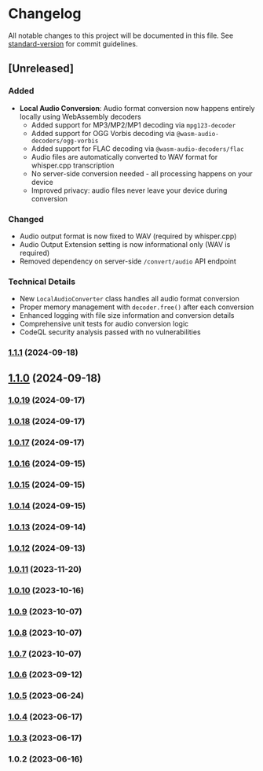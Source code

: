 # Changelog

All notable changes to this project will be documented in this file. See [standard-version](https://github.com/conventional-changelog/standard-version) for commit guidelines.

## [Unreleased]

### Added
- **Local Audio Conversion**: Audio format conversion now happens entirely locally using WebAssembly decoders
  - Added support for MP3/MP2/MP1 decoding via `mpg123-decoder`
  - Added support for OGG Vorbis decoding via `@wasm-audio-decoders/ogg-vorbis`
  - Added support for FLAC decoding via `@wasm-audio-decoders/flac`
  - Audio files are automatically converted to WAV format for whisper.cpp transcription
  - No server-side conversion needed - all processing happens on your device
  - Improved privacy: audio files never leave your device during conversion

### Changed
- Audio output format is now fixed to WAV (required by whisper.cpp)
- Audio Output Extension setting is now informational only (WAV is required)
- Removed dependency on server-side `/convert/audio` API endpoint

### Technical Details
- New `LocalAudioConverter` class handles all audio format conversion
- Proper memory management with `decoder.free()` after each conversion
- Enhanced logging with file size information and conversion details
- Comprehensive unit tests for audio conversion logic
- CodeQL security analysis passed with no vulnerabilities

### [1.1.1](https://github.com/vincentbavitz/obsidian-vox/compare/1.1.0...1.1.1) (2024-09-18)

## [1.1.0](https://github.com/vincentbavitz/obsidian-vox/compare/1.0.19...1.1.0) (2024-09-18)

### [1.0.19](https://github.com/vincentbavitz/obsidian-vox/compare/1.0.18...1.0.19) (2024-09-17)

### [1.0.18](https://github.com/vincentbavitz/obsidian-vox/compare/1.0.16...1.0.18) (2024-09-17)

### [1.0.17](https://github.com/vincentbavitz/obsidian-vox/compare/1.0.16...1.0.17) (2024-09-17)

### [1.0.16](https://github.com/vincentbavitz/obsidian-vox/compare/1.0.15...1.0.16) (2024-09-15)

### [1.0.15](https://github.com/vincentbavitz/obsidian-vox/compare/1.0.14...1.0.15) (2024-09-15)

### [1.0.14](https://github.com/vincentbavitz/obsidian-vox/compare/1.0.13...1.0.14) (2024-09-15)

### [1.0.13](https://github.com/vincentbavitz/obsidian-vox/compare/1.0.12...1.0.13) (2024-09-14)

### [1.0.12](https://github.com/vincentbavitz/obsidian-vox/compare/1.0.11...1.0.12) (2024-09-13)

### [1.0.11](https://github.com/vincentbavitz/obsidian-vox/compare/1.0.10...1.0.11) (2023-11-20)

### [1.0.10](https://github.com/vincentbavitz/obsidian-vox/compare/1.0.9...1.0.10) (2023-10-16)

### [1.0.9](https://github.com/vincentbavitz/obsidian-vox/compare/1.0.8...1.0.9) (2023-10-07)

### [1.0.8](https://github.com/vincentbavitz/obsidian-vox/compare/1.0.7...1.0.8) (2023-10-07)

### [1.0.7](https://github.com/vincentbavitz/obsidian-vox/compare/1.0.6...1.0.7) (2023-10-07)

### [1.0.6](https://github.com/vincentbavitz/obsidian-vox/compare/1.0.5...1.0.6) (2023-09-12)

### [1.0.5](https://github.com/vincentbavitz/obsidian-vox/compare/1.0.4...1.0.5) (2023-06-24)

### [1.0.4](https://github.com/vincentbavitz/obsidian-vox/compare/1.0.3...1.0.4) (2023-06-17)

### [1.0.3](https://github.com/vincentbavitz/obsidian-vox/compare/1.0.2...1.0.3) (2023-06-17)

### 1.0.2 (2023-06-16)
